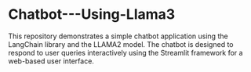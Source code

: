 # Chatbot---Using-Llama3
This repository demonstrates a simple chatbot application using the LangChain library and the LLAMA2 model. The chatbot is designed to respond to user queries interactively using the Streamlit framework for a web-based user interface.
